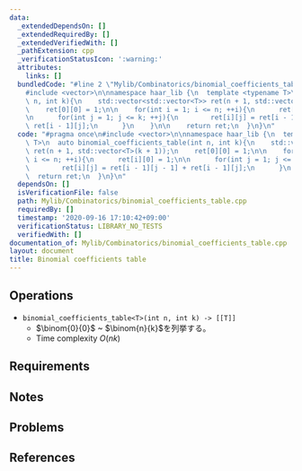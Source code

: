 ```yaml
---
data:
  _extendedDependsOn: []
  _extendedRequiredBy: []
  _extendedVerifiedWith: []
  _pathExtension: cpp
  _verificationStatusIcon: ':warning:'
  attributes:
    links: []
  bundledCode: "#line 2 \"Mylib/Combinatorics/binomial_coefficients_table.cpp\"\n\
    #include <vector>\n\nnamespace haar_lib {\n  template <typename T>\n  auto binomial_coefficients_table(int\
    \ n, int k){\n    std::vector<std::vector<T>> ret(n + 1, std::vector<T>(k + 1));\n\
    \    ret[0][0] = 1;\n\n    for(int i = 1; i <= n; ++i){\n      ret[i][0] = 1;\n\
    \n      for(int j = 1; j <= k; ++j){\n        ret[i][j] = ret[i - 1][j - 1] +\
    \ ret[i - 1][j];\n      }\n    }\n\n    return ret;\n  }\n}\n"
  code: "#pragma once\n#include <vector>\n\nnamespace haar_lib {\n  template <typename\
    \ T>\n  auto binomial_coefficients_table(int n, int k){\n    std::vector<std::vector<T>>\
    \ ret(n + 1, std::vector<T>(k + 1));\n    ret[0][0] = 1;\n\n    for(int i = 1;\
    \ i <= n; ++i){\n      ret[i][0] = 1;\n\n      for(int j = 1; j <= k; ++j){\n\
    \        ret[i][j] = ret[i - 1][j - 1] + ret[i - 1][j];\n      }\n    }\n\n  \
    \  return ret;\n  }\n}\n"
  dependsOn: []
  isVerificationFile: false
  path: Mylib/Combinatorics/binomial_coefficients_table.cpp
  requiredBy: []
  timestamp: '2020-09-16 17:10:42+09:00'
  verificationStatus: LIBRARY_NO_TESTS
  verifiedWith: []
documentation_of: Mylib/Combinatorics/binomial_coefficients_table.cpp
layout: document
title: Binomial coefficients table
---
```


## Operations

- `binomial_coefficients_table<T>(int n, int k) -> [[T]]`
	- $\binom{0}{0}$ ~ $\binom{n}{k}$を列挙する。
	- Time complexity $O(nk)$

## Requirements

## Notes

## Problems

## References
